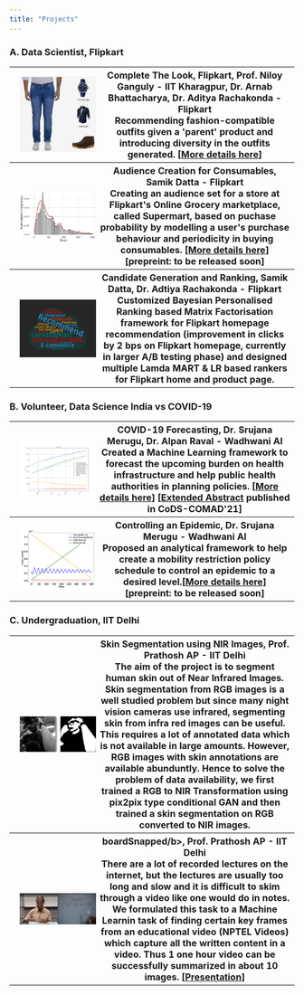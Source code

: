 ```yaml
---
title: "Projects"
---
```


<head>
  <!-- Global site tag (gtag.js) - Google Analytics -->
<script async src="https://www.googletagmanager.com/gtag/js?id=G-2QHSF0Q5FG"></script>
<script>
  window.dataLayer = window.dataLayer || [];
  function gtag(){dataLayer.push(arguments);}
  gtag('js', new Date());

  gtag('config', 'G-2QHSF0Q5FG');
</script>
</head>


### A. Data Scientist, Flipkart
<font size="3"> 
<table style="width:100%;">
  <tr>
    <th width="30%"><img align="left" style="padding:10px;" src="./ctl_example.jpeg" alt="CTL Example" height = "60%"></th>
    <th width="70%"><b>Complete The Look</b>, Flipkart, Prof. Niloy Ganguly - IIT Kharagpur, Dr. Arnab Bhattacharya, Dr. Aditya Rachakonda - Flipkart <br>
Recommending fashion-compatible outfits given a 'parent' product and introducing diversity in the outfits generated. [<a href="https://harshm121.github.io/Projects/CTL/">More details here</a>]</th> 
  </tr>
	
	
  <tr>
    <th width="30%"><img align="left" style="padding:10px;" src="./supermart.png" alt="supermart sugar example" height="80%"></th>
	<th width="70%"><b>Audience Creation for Consumables</b>, Samik Datta - Flipkart <br>
Creating an audience set for a store at Flipkart's Online Grocery marketplace, called Supermart, based on puchase probability by modelling a user's purchase behaviour and periodicity in buying consumables. [<a href="https://harshm121.github.io/Projects/supermart/">More details here</a>] [prepreint: to be released soon]</th> 
  </tr>

  <tr>
    <th width="30%"><img align="left" style="padding:10px;" src="./reco.png" alt="Recommendation word cloud" height="80%"></th>
	<th width="70%"><b>Candidate Generation and Ranking</b>, Samik Datta, Dr. Adtiya Rachakonda - Flipkart <br>
		Customized <b>Bayesian Personalised Ranking</b> based Matrix Factorisation framework for Flipkart homepage recommendation (improvement in clicks by 2 bps on Flipkart homepage, currently in larger A/B testing phase) and designed multiple Lamda MART & LR based rankers for Flipkart home and product page.</th> 
  </tr>
  
</table>
</font>

### B. Volunteer, Data Science India vs COVID-19
<font size="3"> 
<table style="width:100%;">
  <tr>
    <th width="30%"><img align="left" style="padding:10px;" src="./covid_forecasting.png" alt="Forecasting Example" width = "100%"></th>
    <th width="70%"><b>COVID-19 Forecasting</b>, Dr. Srujana Merugu, Dr. Alpan Raval - Wadhwani AI <br>
Created a Machine Learning framework to forecast the upcoming burden on health infrastructure and help public health authorities in planning policies. [<a href="https://harshm121.github.io/Projects/covid_forecasting">More details here</a>] [<a href="https://www.medrxiv.org/content/10.1101/2020.10.19.20215293v1">Extended Abstract</a> published in CoDS-COMAD'21]</th> 
  </tr>
	
	
  <tr>
    <th width="30%"><img align="left" style="padding:10px;" src="./cosir.png" alt="CoSIR Model" width="100%"></th>
	<th width="70%"><b>Controlling an Epidemic</b>,  Dr. Srujana Merugu - Wadhwani AI <br>
Proposed an analytical framework to help create a mobility restriction policy schedule to control an epidemic to a desired level.[<a href="https://harshm121.github.io/Projects/cosir/">More details here</a>] [prepreint: to be released soon]</th> 
  </tr>

</table>
</font>

### C. Undergraduation, IIT Delhi
<font size="3"> 
<table style="width:100%;">
  <tr>
    <th width="30%"><img align="left" style="padding:10px;" src="./skinseg.png" alt="Skin segmentation example" width = "100%"></th>
    <th width="70%"><b>Skin Segmentation using NIR Images</b>, Prof. Prathosh AP - IIT Delhi <br>
The aim of the project is to segment human skin out of Near Infrared Images. Skin segmentation from RGB images is a well studied problem but since many night vision cameras use infrared, segmenting skin from infra red images can be useful. This requires a lot of annotated data which is not available in large amounts. However, RGB images with skin annotations are available abunduntly. Hence to solve the problem of data availability, we first trained a RGB to NIR Transformation using pix2pix type conditional GAN and then trained a skin segmentation on RGB converted to NIR images. </th> 
  </tr>
	
	
  <tr>
    <th width="30%"><img align="left" style="padding:10px;" src="./boardsnapped.png" alt="Example images" width="100%"></th>
	<th width="70%"><b>boardSnapped/b>, Prof. Prathosh AP - IIT Delhi <br>
	There are a lot of recorded lectures on the internet, but the lectures are usually too long and slow and it is difficult to skim through a video like one would do in notes. We formulated this task to a Machine Learnin task of finding certain key frames from an educational video (NPTEL Videos) which capture all the written content in a video. Thus 1 one hour video can be successfully summarized in about 10 images. [<a href="https://docs.google.com/presentation/d/1hnYlk-_ie_55itjfKPlbFFm5x9woRM1kMJZJNiyOV2I/edit?usp=sharing">Presentation</a>]
</th> 
  </tr>

</table>
</font>
